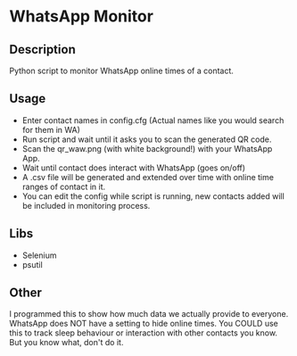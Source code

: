 # WhatsApp Monitor

## Description
Python script to monitor WhatsApp online times of a contact.

## Usage
* Enter contact names in config.cfg (Actual names like you would search for them in WA)
* Run script and wait until it asks you to scan the generated QR code.
* Scan the qr_waw.png (with white background!) with your WhatsApp App.
* Wait until contact does interact with WhatsApp (goes on/off)
* A .csv file will be generated and extended over time with online time ranges of contact in it.
* You can edit the config while script is running, new contacts added will be included in monitoring process.

## Libs
* Selenium
* psutil

## Other
I programmed this to show how much data we actually provide to everyone.
WhatsApp does NOT have a setting to hide online times.
You COULD use this to track sleep behaviour or interaction with other contacts you know.
But you know what, don't do it.